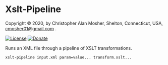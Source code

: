 # Xslt-Pipeline

Copyright © 2020, by Christopher Alan Mosher, Shelton, Connecticut, USA, cmosher01@gmail.com .

[![License](https://img.shields.io/github/license/cmosher01/Xslt-Pipeline.svg)](https://www.gnu.org/licenses/gpl.html)
[![Donate](https://img.shields.io/badge/Donate-PayPal-green.svg)](https://www.paypal.com/cgi-bin/webscr?cmd=_s-xclick&hosted_button_id=CVSSQ2BWDCKQ2)

Runs an XML file through a pipeline of XSLT transformations.

```sh
xslt-pipeline input.xml param=value... transform.xslt...
```
